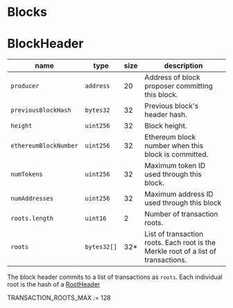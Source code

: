 Blocks
===

# BlockHeader

| name                  | type        | size | description                                                                        |
| --------------------- | ----------- | ---- | ---------------------------------------------------------------------------------- |
| `producer`            | `address`   | 20   | Address of block proposer committing this block.                                   |
| `previousBlockHash`   | `bytes32`   | 32   | Previous block's header hash.                                                      |
| `height`              | `uint256`   | 32   | Block height.                                                                      |
| `ethereumBlockNumber` | `uint256`   | 32   | Ethereum block number when this block is committed.                                |
| `numTokens`           | `uint256`   | 32   | Maximum token ID used through this block.                                          |
| `numAddresses`        | `uint256`   | 32   | Maximum address ID used through this block                                         |
| `roots.length`        | `uint16`    | 2    | Number of transaction roots.                                                       |
| `roots`               | `bytes32[]` | 32*  | List of transaction roots. Each root is the Merkle root of a list of transactions. |

The block header commits to a list of transactions as `roots`. Each individual root is the hash of a [RootHeader](Roots.md)

TRANSACTION_ROOTS_MAX := 128
